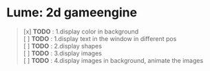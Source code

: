 # Lume: 2d gameengine

> [x] **TODO** : 1.display color in background  
> [ ] **TODO** : 1.display text in the window in different pos  
> [ ] **TODO** : 2.display shapes   
> [ ] **TODO** : 3.display images   
> [ ] **TODO** : 4.display images in background, animate the images 
